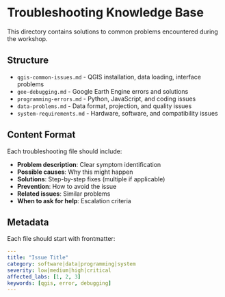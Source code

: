# Troubleshooting Knowledge Base

This directory contains solutions to common problems encountered during the workshop.

## Structure

- `qgis-common-issues.md` - QGIS installation, data loading, interface problems
- `gee-debugging.md` - Google Earth Engine errors and solutions
- `programming-errors.md` - Python, JavaScript, and coding issues
- `data-problems.md` - Data format, projection, and quality issues
- `system-requirements.md` - Hardware, software, and compatibility issues

## Content Format

Each troubleshooting file should include:
- **Problem description**: Clear symptom identification
- **Possible causes**: Why this might happen
- **Solutions**: Step-by-step fixes (multiple if applicable)
- **Prevention**: How to avoid the issue
- **Related issues**: Similar problems
- **When to ask for help**: Escalation criteria

## Metadata

Each file should start with frontmatter:
```yaml
---
title: "Issue Title"
category: software|data|programming|system
severity: low|medium|high|critical
affected_labs: [1, 2, 3]
keywords: [qgis, error, debugging]
---
``` 
